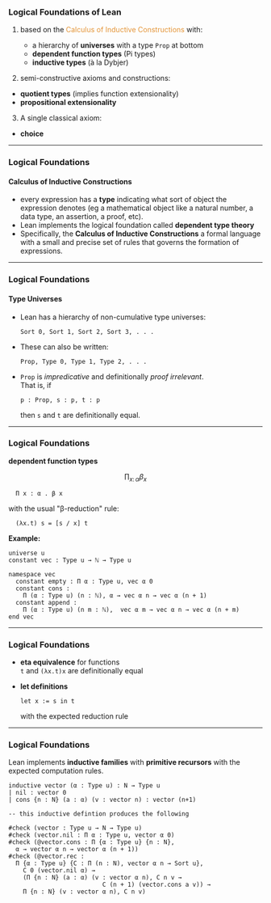   
### Logical Foundations of Lean

1. based on the 
   <span style="color:#e49436">Calculus of Inductive Constructions</span>
   with:    
   - a hierarchy of **universes** with a type `Prop` at bottom
   - **dependent function types** (Pi types)
   - **inductive types** (à la Dybjer)

2. semi-constructive axioms and constructions:
  - **quotient types** (implies function extensionality)  
  - **propositional extensionality**

3. A single classical axiom:  
  - **choice**

---

### Logical Foundations

#### Calculus of Inductive Constructions

+ every expression has a **type** indicating what sort of object the expression denotes (eg a mathematical object like a natural number, a data type, an
assertion, a proof, etc). 
+ Lean implements the logical foundation called **dependent type theory** 
+ Specifically, the **Calculus of Inductive Constructions** a formal language with a small and precise set of rules that governs the formation of expressions. 


---

### Logical Foundations

#### Type Universes

+ Lean has a hierarchy of non-cumulative type universes:
  ```
  Sort 0, Sort 1, Sort 2, Sort 3, . . .
  ```

+ These can also be written:
  ```coq
  Prop, Type 0, Type 1, Type 2, . . .
  ```

+ `Prop` is *impredicative* and definitionally *proof irrelevant*.   
  That is, if 
  ```coq
  p : Prop, s : p, t : p
  ```
  then `s` and `t` are definitionally equal.

---

### Logical Foundations

**dependent function types**  

$$ \prod_{x \colon \alpha} \beta_x$$

```
  Π x : α . β x
```
with the usual "β-reduction" rule:   
```
  (λx.t) s = [s / x] t
```
**Example:** 

```coq
universe u
constant vec : Type u → ℕ → Type u

namespace vec
  constant empty : Π α : Type u, vec α 0
  constant cons :
    Π (α : Type u) (n : ℕ), α → vec α n → vec α (n + 1)
  constant append :
    Π (α : Type u) (n m : ℕ),  vec α m → vec α n → vec α (n + m)
end vec
```

---  

### Logical Foundations

+ **eta equivalence** for functions  
  `t` and `(λx.t)x` are definitionally equal

+ **let definitions**  
  ```coq
  let x := s in t
  ```
  with the expected reduction rule

---

### Logical Foundations

Lean implements **inductive families** with **primitive recursors** with the
expected computation rules.

```coq
inductive vector (α : Type u) : N → Type u
| nil : vector 0
| cons {n : N} (a : α) (v : vector n) : vector (n+1)

-- this inductive defintion produces the following

#check (vector : Type u → N → Type u)
#check (vector.nil : Π α : Type u, vector α 0)
#check (@vector.cons : Π {α : Type u} {n : N},
  α → vector α n → vector α (n + 1))
#check (@vector.rec :
  Π {α : Type u} {C : Π (n : N), vector α n → Sort u},
    C 0 (vector.nil α) →
    (Π {n : N} (a : α) (v : vector α n), C n v →
                          C (n + 1) (vector.cons a v)) →
    Π {n : N} (v : vector α n), C n v)
```

